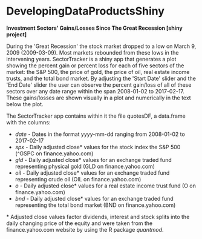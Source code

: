 # DevelopingDataProductsShiny
**Investment Sectors' Gains/Losses Since The Great Recession [shiny project]**

During the 'Great Recession' the stock market dropped to a low on March 9, 2009 (2009-03-09). Most markets rebounded from these lows in the intervening years. SectorTracker is a shiny app that generates a plot showing the percent gain or percent loss for each of five sectors of the market: the S&P 500, the price of gold, the price of oil, real estate income trusts, and the total bond market. By adjusting the 'Start Date' slider and the 'End Date' slider the user can observe the percent gain/loss of all of these sectors over any date range within the span 2008-01-02 to 2017-02-17. These gains/losses are shown visually in a plot and numerically in the text below the plot.

The SectorTracker app contains within it the file quotesDF, a data.frame with the columns:<br>
 - *date* - Dates in the format yyyy-mm-dd ranging from 2008-01-02 to 2017-02-17<br>
 - *spx* - Daily adjusted close* values for the stock index the S&P 500 (^GSPC on finance.yahoo.com)<br>
 - *gld* - Daily adjusted close* values for an exchange traded fund representing physical gold (GLD on finance.yahoo.com)<br>
 - *oil* - Daily adjusted close* values for an exchange traded fund representing crude oil (OIL on finance.yahoo.com)<br>
 - *o* - Daily adjusted close* values for a real estate income trust fund (O on finance.yahoo.com)<br>
 - *bnd* - Daily adjusted close* values for an exchange traded fund representing the total bond market (BND on finance.yahoo.com)<br>
  
&ast; Adjusted close values factor dividends, interest and stock splits into the daily changing price of the equity and were taken from the finance.yahoo.com website by using the R package *quantmod*. 

